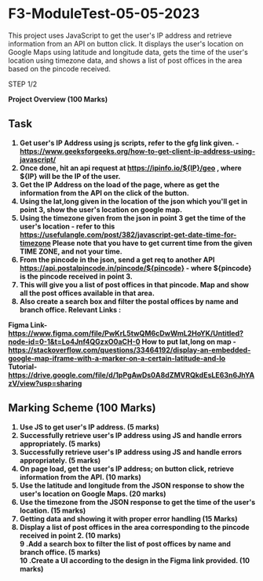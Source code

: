 # F3-ModuleTest-05-05-2023
This project uses JavaScript to get the user's IP address and retrieve information from an API on button click. It displays the user's location on Google Maps using latitude and longitude data, gets the time of the user's location using timezone data, and shows a list of post offices in the area based on the pincode received. 


STEP 1/2


<b>Project Overview (100 Marks)<b>

Task
----------
1. Get user's IP Address using js scripts, refer to the gfg link given. - https://www.geeksforgeeks.org/how-to-get-client-ip-address-using-javascript/
2. Once done, hit an api request at https://ipinfo.io/${IP}/geo , where ${IP} will be the IP of the user.
3. Get the IP Address on the load of the page, where as get the information from the API on the click of the button.
4. Using the lat,long given in the location of the json which you'll get in point 3, show the user's location on google map.
5. Using the timezone given from the json in point 3 get the time of the user's location - refer to this https://usefulangle.com/post/382/javascript-get-date-time-for-timezone
    Please note that you have to get current time from the given TIME ZONE, and not your time.
6. From the pincode in the json, send a get req to another API https://api.postalpincode.in/pincode/${pincode} - where ${pincode} is the pincode received in point 3.
7.  This will give you a list of post offices in that pincode. Map and show all the post offices available in that area.
8. Also create a search box and filter the postal offices by name and branch office.
Relevant Links :

Figma Link- https://www.figma.com/file/PwKrL5twQM6cDwWmL2HoYK/Untitled?node-id=0-1&t=Lo4Jnf4QGzxO0aCH-0
How to put lat,long on map - https://stackoverflow.com/questions/33464192/display-an-embedded-google-map-iframe-with-a-marker-on-a-certain-latitude-and-lo
Tutorial- https://drive.google.com/file/d/1pPgAwDs0A8dZMVRQkdEsLE63n6JhYAzV/view?usp=sharing



Marking Scheme (100 Marks)
------------------------------------------
1. Use JS to get user's IP address. (5 marks)
2. Successfully retrieve user's IP address using JS and handle errors appropriately. (5 marks)
3. Successfully retrieve user's IP address using JS and handle errors appropriately. (5 marks)
4. On page load, get the user's IP address; on button click, retrieve information from the API. (10 marks)
5. Use the latitude and longitude from the JSON response to show the user's location on Google Maps. (20 marks)
6. Use the timezone from the JSON response to get the time of the user's location. (15 marks)
7. Getting data and showing it with proper error handling (15 Marks)
8. Display a list of post offices in the area corresponding to the pincode received in point 2. (10 marks) <br>
9 .Add a search box to filter the list of post offices by name and branch office. (5 marks) <br>
10 .Create a UI according to the design in the Figma link provided. (10 marks)
    
    
    
    
    
    
    
    
    
    
    
    
    
    
    
    
    
    
